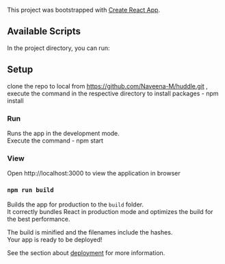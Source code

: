 This project was bootstrapped with [Create React App](https://github.com/facebook/create-react-app).

## Available Scripts

In the project directory, you can run:

## Setup
clone the repo to local from https://github.com/Naveena-M/huddle.git ,
execute the command in the respective directory to install packages  - npm install 

### Run 
Runs the app in the development mode.<br>
Execute the command - npm start 

### View
Open http://localhost:3000 to view the application in browser

### `npm run build`

Builds the app for production to the `build` folder.<br>
It correctly bundles React in production mode and optimizes the build for the best performance.

The build is minified and the filenames include the hashes.<br>
Your app is ready to be deployed!

See the section about [deployment](https://facebook.github.io/create-react-app/docs/deployment) for more information.



